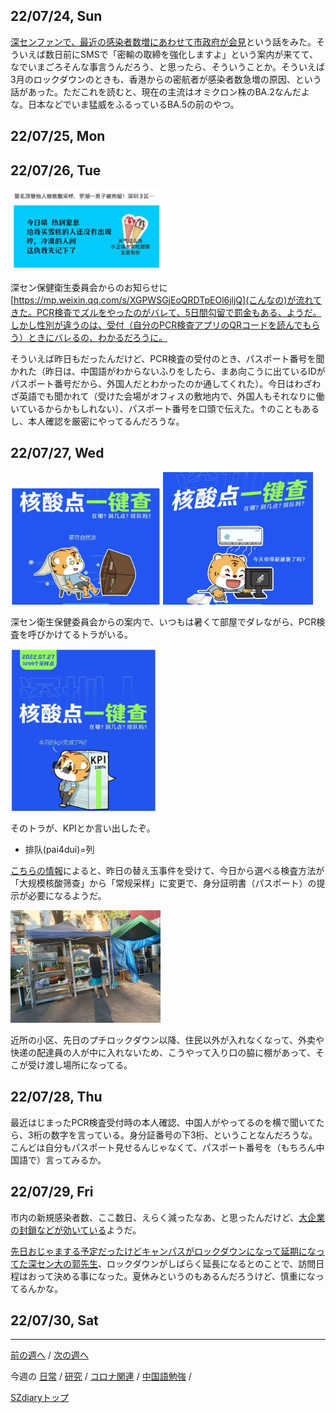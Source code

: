 ## 22/07/24, Sun

[深センファンで、最近の感染者数増にあわせて市政府が会見](https://www.shenzhen-fan.com/news-2022-07-24-new-announcement-about-covid-19-in-sz/)という話をみた。そういえば数日前にSMSで「密輸の取締を強化しますよ」という案内が来てて、なでいまごろそんな事言うんだろう、と思ったら、そういうことか。そういえば3月のロックダウンのときも、香港からの密航者が感染者数急増の原因、という話があった。ただこれを読むと、現在の主流はオミクロン株のBA.2なんだよな。日本などでいま猛威をふるっているBA.5の前のやつ。


## 22/07/25, Mon


## 22/07/26, Tue

<img src="https://github.com/akita11/SZdiary/blob/main/diary/photo/2022-07-26_12.35.42.png" width="240px">

深セン保健衛生委員会からのお知らせに[https://mp.weixin.qq.com/s/XGPWSGjEoQRDTpEOl6jljQ](こんなの)が流れてきた。PCR検査でズルをやったのがバレて、5日間勾留で罰金もある、ようだ。しかし性別が違うのは、受付（自分のPCR検査アプリのQRコードを読んでもらう）ときにバレるの、わかるだろうに。

そういえば昨日もだったんだけど、PCR検査の受付のとき、パスポート番号を聞かれた（昨日は、中国語がわからないふりをしたら、まあ向こうに出ているIDがパスポート番号だから、外国人だとわかったのか通してくれた）。今日はわざわざ英語でも聞かれて（受けた会場がオフィスの敷地内で、外国人もそれなりに働いているからかもしれない）、パスポート番号を口頭で伝えた。↑のこともあるし、本人確認を厳密にやってるんだろうな。


## 22/07/27, Wed

<img src="https://github.com/akita11/SZdiary/blob/main/diary/photo/2022-07-27_15.30.44.png" width="240px">
<img src="https://github.com/akita11/SZdiary/blob/main/diary/photo/2022-07-27_15.31.28.png" width="240px">

深セン衛生保健委員会からの案内で、いつもは暑くて部屋でダレながら、PCR検査を呼びかけてるトラがいる。

<img src="https://github.com/akita11/SZdiary/blob/main/diary/photo/2022-07-27_15.29.58.png" width="240px">

そのトラが、KPIとか言い出したぞ。

- 排队(pai4dui)=列

[こちらの情報](https://mp.weixin.qq.com/s/9qJkNU1zMKmSb0btXjHjhg)によると、昨日の替え玉事件を受けて、今日から選べる検査方法が「大规模核酸筛查」から「常规采样」に変更で、身分証明書（パスポート）の提示が必要になるようだ。

<img src="https://github.com/akita11/SZdiary/blob/main/diary/photo/2022-07-27_17.59.12.jpg" width="240px">

近所の小区、先日のプチロックダウン以降、住民以外が入れなくなって、外卖や快递の配達員の人が中に入れないため、こうやって入り口の脇に棚があって、そこが受け渡し場所になってる。


## 22/07/28, Thu

最近はじまったPCR検査受付時の本人確認、中国人がやってるのを横で聞いてたら、3桁の数字を言っている。身分証番号の下3桁、ということなんだろうな。こんどは自分もパスポート見せるんじゃなくて、パスポート番号を（もちろん中国語で）言ってみるか。


## 22/07/29, Fri

市内の新規感染者数、ここ数日、えらく減ったなあ、と思ったんだけど、[大企業の封鎖などが効いている](https://www.shenzhen-fan.com/news-2022-07-29-new-announcement-about-covid-19-in-sz/)ようだ。

[先日おじゃまする予定だったけどキャンパスがロックダウンになって延期になってた深セン大の郭先生](https://github.com/akita11/SZdiary/blob/main/diary/covid19/2207-3.md#220723-sat)、ロックダウンがしばらく延長になるとのことで、訪問日程はおって決める事になった。夏休みというのもあるんだろうけど、慎重になってるんかな。


## 22/07/30, Sat


***

[前の週へ](2207-3.md) /
[次の週へ](2207-5.md)

今週の
[日常](../diary/2207-4.md) /
[研究](../research/2207-4.md) /
[コロナ関連](../covid19/2207-4.md) / 
[中国語勉強](../chinese/2207-4.md) / 

[SZdiaryトップ](../../README.md)
